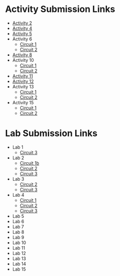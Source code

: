 # Activity Submission Links

- [Activity 2](https://classroom.github.com/a/Y69oOQEy)
- [Activity 4](https://classroom.github.com/a/rwOdczb_)
- [Activity 5](https://classroom.github.com/a/bOZhpMCr)
- Activity 6
  - [Circuit 1](https://classroom.github.com/a/4_909X9C)
  - [Circuit 2](https://classroom.github.com/a/Dr8JKmeT)
- [Activity 8](https://classroom.github.com/a/7JfYVWy0)
- Activity 10
  - [Circuit 1](https://classroom.github.com/a/ROMvmtKf)
  - [Circuit 2](https://classroom.github.com/a/m-NQP8js)
- [Activity 11](https://classroom.github.com/a/nnEoT9iY)
- [Activity 12](https://classroom.github.com/a/0dTJ1dW-)
- Activity 13
  - [Circuit 1](https://classroom.github.com/a/6vsglQhG)
  - [Circuit 2](https://classroom.github.com/a/MfaNMo7s)
- Activity 15
  - [Circuit 1](https://classroom.github.com/a/vNlJ7loZ)
  - [Circuit 2](https://classroom.github.com/a/GINjAQYu)

# Lab Submission Links

- Lab 1
  - [Circuit 3](https://classroom.github.com/a/DqGywg1B)
- Lab 2
  - [Circuit 1b](https://classroom.github.com/a/mG-qL_oQ)
  - [Circuit 2](https://classroom.github.com/a/7rJCUnDy)
  - [Circuit 3](https://classroom.github.com/a/k1-Hsb77)
- Lab 3
  - [Circuit 2](https://classroom.github.com/a/jX0BtiD_)
  - [Circuit 3](https://classroom.github.com/a/S02M-mYg)
- Lab 4
  - [Circuit 1](https://classroom.github.com/a/3Fbk7kkK)
  - [Circuit 2](https://classroom.github.com/a/1EU0bKwi)
  - [Circuit 3](https://classroom.github.com/a/Xf1YICKN)
- Lab 5
- Lab 6
- Lab 7
- Lab 8
- Lab 9
- Lab 10
- Lab 11
- Lab 12
- Lab 13
- Lab 14
- Lab 15

